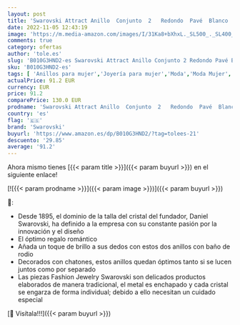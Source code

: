 ```yaml
---
layout: post
title: 'Swarovski Attract Anillo  Conjunto  2   Redondo  Pavé  Blanco  Baño de rodio  52'
date: 2022-11-05 12:43:19
image: 'https://m.media-amazon.com/images/I/31Ka8+bXhxL._SL500_._SL400_.jpg'
comments: true
category: ofertas
author: 'tole.es'
slug: 'B010G3HND2-es Swarovski Attract Anillo Conjunto 2 Redondo Pavé Blanco...'
sku: 'B010G3HND2-es'
tags: [ 'Anillos para mujer','Joyería para mujer','Moda','Moda Mujer','swarovski','🇪🇸', ]
actualPrice: 91.2 EUR
currency: EUR
price: 91.2
comparePrice: 130.0 EUR
prodname: 'Swarovski Attract Anillo  Conjunto  2   Redondo  Pavé  Blanco  Baño de rodio  52'
country: 'es'
flag: '🇪🇸'
brand: 'Swarovski'
buyurl: 'https://www.amazon.es/dp/B010G3HND2/?tag=tolees-21'
descuento: '29.85'
average: '91.2'
---
```


Ahora mismo tienes [{{< param title >}}]({{< param buyurl >}}) en el siguiente enlace!

[![{{< param prodname >}}]({{< param image >}})]({{< param buyurl >}})

🔎:

- Desde 1895, el dominio de la talla del cristal del fundador, Daniel Swarovski, ha definido a la empresa con su constante pasión por la innovación y el diseño
- El óptimo regalo romántico
- Añada un toque de brillo a sus dedos con estos dos anillos con baño de rodio
- Decorados con chatones, estos anillos quedan óptimos tanto si se lucen juntos como por separado
- Las piezas Fashion Jewelry Swarovski son delicados productos elaborados de manera tradicional, el metal es enchapado y cada cristal se engarza de forma individual; debido a ello necesitan un cuidado especial

[🛒 Visítala!!!]({{< param buyurl >}})
